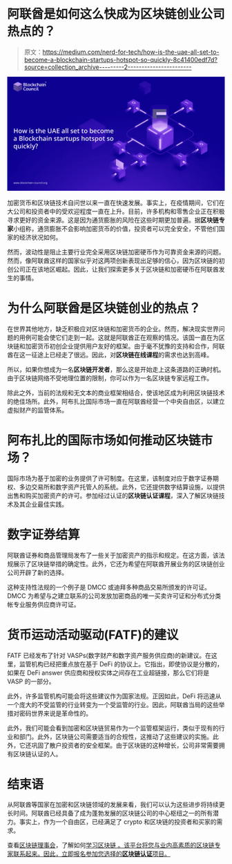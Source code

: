 # 阿联酋是如何这么快成为区块链创业公司热点的？

> 原文：<https://medium.com/nerd-for-tech/how-is-the-uae-all-set-to-become-a-blockchain-startups-hotspot-so-quickly-8c41400edf7d?source=collection_archive---------2----------------------->

![](img/5091d6220ca6395eb5a8b2d7e7075769.png)

加密货币和区块链技术自问世以来一直在快速发展。事实上，在疫情期间，它们在大公司和投资者中的受欢迎程度一直在上升。目前，许多机构和零售企业正在积极寻求更好的资金来源。这是因为通货膨胀的风险在这些时期更加普遍。据**区块链专家**小组称，通货膨胀不会影响加密货币的价值，投资者可以完全安全，不管他们国家的经济状况如何。

然而，波动性是阻止主要行业完全采用区块链加密硬币作为可靠资金来源的问题。然而，像阿联酋这样的国家似乎对这两项创新表现出足够的信心，因为区块链的初创公司正在该地区崛起。因此，让我们探索更多关于区块链和加密硬币在阿联酋发生的事情。

# 为什么阿联酋是区块链创业的热点？

在世界其他地方，缺乏积极应对区块链和加密货币的企业。然而，解决现实世界问题的用例可能会使它们走到一起。这就是阿联酋正在观察的情况。该国一直在为区块链和加密货币初创企业提供用户友好的框架。由于毫不犹豫的支持和合作，阿联酋在这一征途上已经走了很远。因此，对**区块链在线课程**的需求也达到高峰。

所以，如果你想成为一名**区块链开发者**，那么这是开始走上这条道路的正确时机。由于区块链网络不受地理位置的限制，你可以作为一名区块链专家远程工作。

除此之外，当前的法规和无文本的商业框架相结合，使该地区成为利用区块链技术的绝佳场所。此外，阿布扎比国际市场一直在阿联酋经营一个中央自由区，以建立虚拟财产的监管体系。

# 阿布扎比的国际市场如何推动区块链市场？

国际市场为基于加密的业务提供了许可制度。在这里，该制度对应于数字证券期权、多边交易所和数字资产托管人的系统。此外，它还提供数字结算设施，以提供出售和购买加密资产的许可。参加经过认证的**区块链认证课程**，深入了解区块链技术及其企业最佳实践。

# 数字证券结算

阿联酋证券和商品管理局发布了一些关于加密资产的指示和规定。在这方面，该法规展示了区块链举措的确定性。此外，它还为希望在阿联酋开展业务的区块链创业公司开辟了新的选择。

这种支持性法规的一个例子是 DMCC 或迪拜多种商品交易所颁发的许可证。DMCC 为希望与之建立联系的公司发放加密商品的唯一买卖许可证和分布式分类帐专业服务供应商许可证。

# 货币运动活动驱动(FATF)的建议

FATF 已经发布了针对 VASPs(数字财产和数字资产服务供应商)的新建议。在这里，监管机构已经把重点放在基于 DeFi 的协议上。它指出，即使协议是分散的，如果在 DeFi answer 供应商和授权实体之间存在工业超链接，那么它们将是 VASP 的一部分。

此外，许多监管机构可能会将这些建议作为国家法规。正因如此，DeFi 将迅速从一个庞大的不受监管的行业转变为一个受监管的行业。因此，阿联酋当局的这些举措对密码世界来说是革命性的。

此外，我们可能会看到加密和区块链贸易作为一个监管框架运行，类似于现有的行业和部门。此外，区块链公司需要适当的合规性，这推动了这些建议的实施。此外，它还巩固了散户投资者的安全框架。由于区块链的这种增长，公司非常需要拥有区块链认证的人。

# 结束语

从阿联酋等国家在加密和区块链领域的发展来看，我们可以认为这些进步将持续更长时间。阿联酋已经具备了成为蓬勃发展的区块链公司的中心枢纽之一的所有潜力。事实上，作为一个自由区，已经满足了 crypto 和区块链的投资者和买家的需求。

查看[区块链理事会](https://www.blockchain-council.org/)，了解如何[学习区块链 。该平台将您与业内高素质的区块链专家联系起来。因此，立即报名参加您选择的**区块链认证**项目。](https://www.blockchain-council.org/blockchain/how-can-a-newbie-start-learning-about-blockchain/)